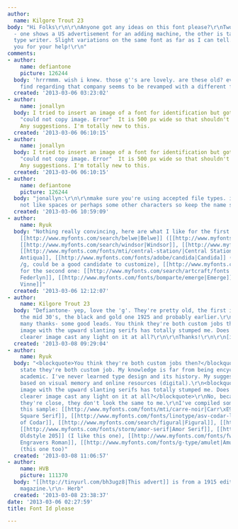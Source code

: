 ```yaml
---
author:
  name: Kilgore Trout 23
body: "Hi Folks\r\n\r\nAnyone got any ideas on this font please?\r\nTwo pics attached
  - one shows a US advertisement for an adding machine, the other is taken from a
  type writer. Slight variations on the same font as far as I can tell.\r\n\r\nThank
  you for your help!\r\n"
comments:
- author:
    name: defiantone
    picture: 126244
  body: 'hrrrmmm. wish i knew. those g''s are lovely. are these old? everything i
    find regarding that company seems to be revamped with a different font. '
  created: '2013-03-06 03:23:02'
- author:
    name: jonallyn
  body: I tried to insert an image of a font for identification but got the message
    "could not copy image. Error"  It is 500 px wide so that shouldn't be the problem.
    Any suggestions. I'm totally new to this.
  created: '2013-03-06 06:10:15'
- author:
    name: jonallyn
  body: I tried to insert an image of a font for identification but got the message
    "could not copy image. Error"  It is 500 px wide so that shouldn't be the problem.
    Any suggestions. I'm totally new to this.
  created: '2013-03-06 06:10:15'
- author:
    name: defiantone
    picture: 126244
  body: "jonallyn:\r\n\r\nmake sure you're using accepted file types. it also does
    not like spaces or perhaps some other characters so keep the name simple."
  created: '2013-03-06 10:59:09'
- author:
    name: Ryuk
  body: "Nothing really convincing, here are what I like for the first one: [[http://www.myfonts.com/fonts/scriptorium/telluria|Telluria]],
    [[http://www.myfonts.com/search/belwe|Belwe]] ([[http://www.myfonts.com/fonts/nicksfonts/bellwether-antique-nf/|Antique]]),
    [[http://www.myfonts.com/search/windsor|Windsor]], [[http://www.myfonts.com/search/verona|Verona]],
    [[http://www.myfonts.com/fonts/mti/central-station/|Central Station]], [[http://www.myfonts.com/fonts/redrooster/schiller-antiqua-rr|Schiller
    Antiqua]], [[http://www.myfonts.com/fonts/adobe/candida|Candida]] (part of the
    /g, could be a good candidate to customize), [[http://www.myfonts.com/fonts/ef-typeshop/granada|Granada]]\r\nAnd
    for the second one: [[http://www.myfonts.com/search/artcraft/fonts|Artcraft and
    Federlyn]], [[http://www.myfonts.com/fonts/bomparte/emerge|Emerge]], [[http://www.myfonts.com/search/tag%3A%22De+Vinne%22/fonts|De
    Vinne]]"
  created: '2013-03-06 12:12:07'
- author:
    name: Kilgore Trout 23
  body: "Defiantone- yep, love the 'g'. They're pretty old, the first image around
    the mid 30's, the black and gold one 1925 and probably earlier.\r\nRyuk- as always
    many thanks- some good leads. You think they're both custom jobs then? The second
    image with the upward slanting serifs has totally stumped me. Does the attached
    clearer image cast any light on it at all?\r\n\r\nThanks!\r\n\r\n[img:sites/default/files/old-images/typophile4_3755.jpg]"
  created: '2013-03-08 09:29:04'
- author:
    name: Ryuk
  body: "<blockquote>You think they're both custom jobs then?</blockquote>\r\nI can't
    state they're both custom job. My knowledge is far from being encyclopedic or
    academic. I've never learned type design and its history. My suggestions are mainly
    based on visual memory and online resources (digital).\r\n<blockquote>The second
    image with the upward slanting serifs has totally stumped me. Does the attached
    clearer image cast any light on it at all?</blockquote>\r\nNo, because, even if
    they're close, they don't look the same to me.\r\nI've compiled some more using
    this sample: [[http://www.myfonts.com/fonts/mti/carre-noir|Carr\xE9 Noir]], [[http://www.myfonts.com/fonts/itc/legacy-square-serif|Legacy
    Square Serif]], [[http://www.myfonts.com/fonts/linotype/asv-codar-lt|Latin counterpart
    of Codar]], [[http://www.myfonts.com/search/figural|Figural]], [[http://www.myfonts.com/fonts/scriptorium/marquis|Marquis]],
    [[http://www.myfonts.com/fonts/storm/amor-serif|Amor Serif]], [[http://www.myfonts.com/fonts/bitstream/engravers-oldstyle-205|Engravers
    Oldstyle 205]] (I like this one), [[http://www.myfonts.com/fonts/fw-smith-hands/english-engravers-roman|English
    Engravers Roman]], [[http://www.myfonts.com/fonts/g-type/amulet|Amulet]], [[http://www.myfonts.com/fonts/fatchair/wsk|WSK]]
    (this one too)"
  created: '2013-03-08 11:06:57'
- author:
    name: HVB
    picture: 111370
  body: "[[http://tinyurl.com/bh3ugz8|This advert]] is from a 1915 edition of Harper's
    magazine.\r\n- Herb"
  created: '2013-03-08 23:38:37'
date: '2013-03-06 02:27:59'
title: Font Id please

---
```

